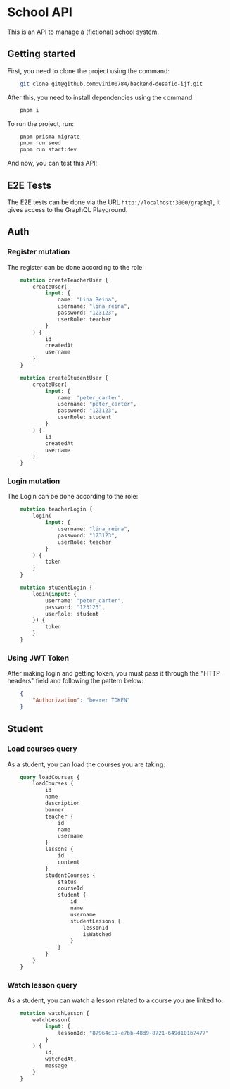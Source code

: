 # School API
This is an API to manage a (fictional) school system.

## Getting started
First, you need to clone the project using the command:

```bash
    git clone git@github.com:vini00784/backend-desafio-ijf.git
```

After this, you need to install dependencies using the command:

```bash
    pnpm i
```

To run the project, run:

```bash
    pnpm prisma migrate
    pnpm run seed
    pnpm run start:dev
```

And now, you can test this API!

## E2E Tests
The E2E tests can be done via the URL `http://localhost:3000/graphql`, it gives access to the GraphQL Playground.

## Auth

### Register mutation
The register can be done according to the role:
```graphql
    mutation createTeacherUser {
        createUser(
            input: {
                name: "Lina Reina",
                username: "lina_reina",
                password: "123123",
                userRole: teacher
            }
        ) {
            id
            createdAt
            username
        }
    }

    mutation createStudentUser {
        createUser(
            input: {
                name: "peter_carter",
                username: "peter_carter",
                password: "123123",
                userRole: student
            }
        ) {
            id
            createdAt
            username
        }
    }
```

### Login mutation
The Login can be done according to the role:
```graphql
    mutation teacherLogin {
        login(
            input: {
                username: "lina_reina",
                password: "123123",
                userRole: teacher
            }
        ) {
            token
        }
    }

    mutation studentLogin {
        login(input: {
            username: "peter_carter",
            password: "123123",
            userRole: student
        }) {
            token
        }
    }
```
### Using JWT Token
After making login and getting token, you must pass it through the "HTTP headers" field and following the pattern below:
```json
    {
        "Authorization": "bearer TOKEN"
    }
```

## Student

### Load courses query
As a student, you can load the courses you are taking:
```graphql
    query loadCourses {
        loadCourses {
            id
            name
            description
            banner
            teacher {
                id
                name
                username
            }
            lessons {
                id
                content
            }
            studentCourses {
                status
                courseId
                student {
                    id
                    name
                    username
                    studentLessons {
                        lessonId
                        isWatched
                    }
                }
            }
        }
    }
```

### Watch lesson query
As a student, you can watch a lesson related to a course you are linked to:
```graphql
    mutation watchLesson {
        watchLesson(
            input: {
                lessonId: "87964c19-e7bb-48d9-8721-649d101b7477"
            }
        ) {
            id,
            watchedAt,
            message
        }
    }
```